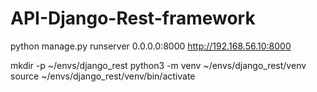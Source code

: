 # API-Django-Rest-framework

python manage.py runserver 0.0.0.0:8000
http://192.168.56.10:8000

mkdir -p ~/envs/django_rest
python3 -m venv ~/envs/django_rest/venv
source ~/envs/django_rest/venv/bin/activate
